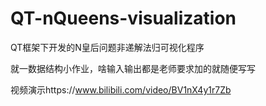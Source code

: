 # QT-nQueens-visualization
QT框架下开发的N皇后问题非递解法归可视化程序

就一数据结构小作业，啥输入输出都是老师要求加的就随便写写

视频演示https://www.bilibili.com/video/BV1nX4y1r7Zb
